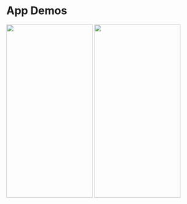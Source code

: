 # App Demos 

<img src="/CCCommunitiesDemo.gif" width="225" height="451">
<img src="/JuiceboxDemo.gif" width="225" height="451">
